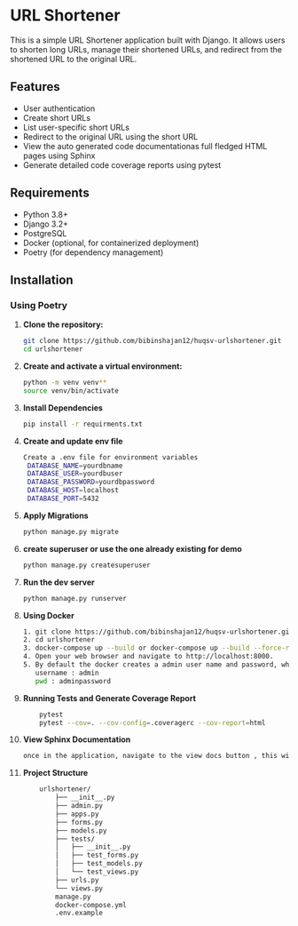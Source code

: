 # URL Shortener

This is a simple URL Shortener application built with Django. It allows users to shorten long URLs, manage their shortened URLs, and redirect from the shortened URL to the original URL.

## Features

- User authentication
- Create short URLs
- List user-specific short URLs
- Redirect to the original URL using the short URL
- View the auto generated code documentationas full fledged HTML pages using Sphinx
- Generate detailed code coverage reports using pytest

## Requirements

- Python 3.8+
- Django 3.2+
- PostgreSQL
- Docker (optional, for containerized deployment)
- Poetry (for dependency management)

## Installation

### Using Poetry

1. **Clone the repository:**

   ```bash
   git clone https://github.com/bibinshajan12/huqsv-urlshortener.git
   cd urlshortener

2. **Create and activate a virtual environment:**
   ```bash
   python -m venv venv**
   source venv/bin/activate  
3. **Install Dependencies**

   ```bash
   pip install -r requirments.txt 

4. **Create and update env file**

   ```bash
   Create a .env file for environment variables
    DATABASE_NAME=yourdbname
    DATABASE_USER=yourdbuser
    DATABASE_PASSWORD=yourdbpassword
    DATABASE_HOST=localhost
    DATABASE_PORT=5432
5. **Apply Migrations**
   
   ```bash
   python manage.py migrate
6. **create superuser or use the one already existing for demo**
   
   ```bash
   python manage.py createsuperuser
7. **Run the dev server**
    ```bash
   python manage.py runserver
   
8. **Using Docker**
   ```bash
   1. git clone https://github.com/bibinshajan12/huqsv-urlshortener.git
   2. cd urlshortener
   3. docker-compose up --build or docker-compose up --build --force-recreate
   4. Open your web browser and navigate to http://localhost:8000.
   5. By default the docker creates a admin user name and password, which could be used to login to the application
      username : admin
      pwd : adminpassword
9.  **Running Tests and Generate Coverage Report**
    ```bash
        pytest
        pytest --cov=. --cov-config=.coveragerc --cov-report=html
10. **View Sphinx Documentation**
    ```bash
    once in the application, navigate to the view docs button , this will give a complete know how on the application structure

11. **Project Structure**
    ```bash
        urlshortener/
            ├── __init__.py
            ├── admin.py
            ├── apps.py
            ├── forms.py
            ├── models.py
            ├── tests/
            │   ├── __init__.py
            │   ├── test_forms.py
            │   ├── test_models.py
            │   └── test_views.py
            ├── urls.py
            └── views.py
            manage.py
            docker-compose.yml
            .env.example
